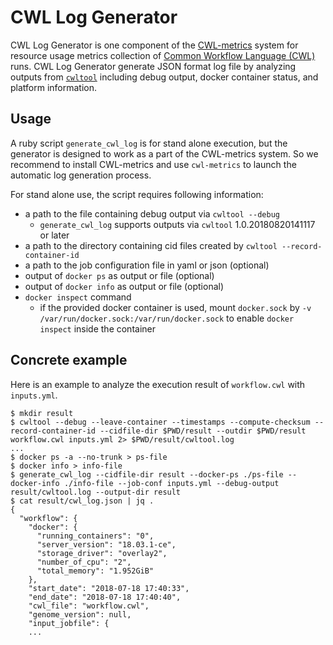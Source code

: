# CWL Log Generator

CWL Log Generator is one component of the [CWL-metrics](https://github.com/inutano/cwl-metrics) system for resource usage metrics collection of [Common Workflow Language (CWL)](https://www.commonwl.org) runs. CWL Log Generator generate JSON format log file by analyzing outputs from [`cwltool`](https://github.com/common-workflow-language/cwltool/) including debug output, docker container status, and platform information.

## Usage

A ruby script `generate_cwl_log` is for stand alone execution, but the generator is designed to work as a part of the CWL-metrics system. So we recommend to install CWL-metrics and use `cwl-metrics` to launch the automatic log generation process.

For stand alone use, the script requires following information:

- a path to the file containing debug output via `cwltool --debug`
  - `generate_cwl_log` supports outputs via `cwltool` 1.0.20180820141117 or later
- a path to the directory containing cid files created by `cwltool --record-container-id`
- a path to the job configuration file in yaml or json (optional)
- output of `docker ps` as output or file (optional)
- output of `docker info` as output or file (optional)
- `docker inspect` command
  - if the provided docker container is used, mount `docker.sock` by `-v /var/run/docker.sock:/var/run/docker.sock` to enable `docker inspect` inside the container

## Concrete example
Here is an example to analyze the execution result of `workflow.cwl` with `inputs.yml`.

```console
$ mkdir result
$ cwltool --debug --leave-container --timestamps --compute-checksum --record-container-id --cidfile-dir $PWD/result --outdir $PWD/result workflow.cwl inputs.yml 2> $PWD/result/cwltool.log
...
$ docker ps -a --no-trunk > ps-file
$ docker info > info-file
$ generate_cwl_log --cidfile-dir result --docker-ps ./ps-file --docker-info ./info-file --job-conf inputs.yml --debug-output result/cwltool.log --output-dir result
$ cat result/cwl_log.json | jq .
{
  "workflow": {
    "docker": {
      "running_containers": "0",
      "server_version": "18.03.1-ce",
      "storage_driver": "overlay2",
      "number_of_cpu": "2",
      "total_memory": "1.952GiB"
    },
    "start_date": "2018-07-18 17:40:33",
    "end_date": "2018-07-18 17:40:40",
    "cwl_file": "workflow.cwl",
    "genome_version": null,
    "input_jobfile": {
    ...
```
